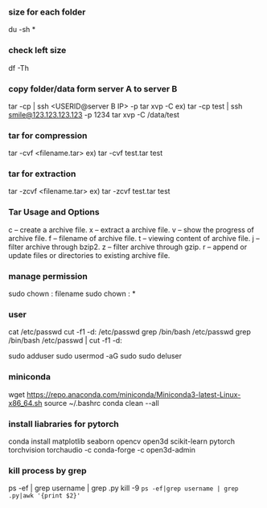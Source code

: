 ### size for each folder
  du -sh *

### check left size
  df -Th

### copy folder/data form server A to server B
  tar -cp <relative copy folder path in server A> | ssh <USERID@server B IP> -p <ssh port> tar xvp -C <aboslute destination path in server B>
  ex) tar -cp test | ssh smile@123.123.123.123 -p 1234 tar xvp -C /data/test

### tar for compression
  tar -cvf <filename.tar> <relative folder path to compress>
  ex) tar -cvf test.tar test

### tar for extraction
  tar -zcvf <filename.tar> <relative folder path to extract>
  ex) tar -zcvf test.tar test

### Tar Usage and Options
  c – create a archive file.
  x – extract a archive file.
  v – show the progress of archive file.
  f – filename of archive file.
  t – viewing content of archive file.
  j – filter archive through bzip2.
  z – filter archive through gzip.
  r – append or update files or directories to existing archive file.

### manage permission
  sudo chown <user>:<group> filename
  sudo chown <user>:<group> *

### user
  cat /etc/passwd
  cut -f1 -d: /etc/passwd
  grep /bin/bash /etc/passwd
  grep /bin/bash /etc/passwd | cut -f1 -d:
  
  sudo adduser <new user>
  sudo usermod -aG sudo <new user>
  sudo deluser <new user>

### miniconda
  wget https://repo.anaconda.com/miniconda/Miniconda3-latest-Linux-x86_64.sh
  source ~/.bashrc
  conda clean --all

### install liabraries for pytorch
  conda install matplotlib seaborn opencv open3d scikit-learn pytorch torchvision torchaudio -c conda-forge -c open3d-admin
  
### kill process by grep
  ps -ef | grep username | grep .py
  kill -9 `ps -ef|grep username | grep .py|awk '{print $2}'`
